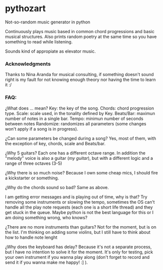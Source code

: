 # pythozart
Not-so-random music generator in python

Continuously plays music based in common chord progressions and basic musical structures.
Also prints random poetry at the same time so you have something to read while listening.

Sounds kind of appropiate as elevator music.


### Acknowledgments
Thanks to Nina Aranda for musical consulting, if something doesn't sound right is my fault for not knowing enough theory nor having the time to learn it :/


### FAQ:
¿What does ... mean?
Key: the key of the song.
Chords: chord progression type.
Scale: scale used, in the tonality defined by Key.
Beats/Bar: maximun number of notes in a single bar.
Tempo: minimun number of seconds between notes
Randomize: randomizes all parameters (some changes won't apply if a song is in progress).

¿Can some parameters be changed during a song?
Yes, most of them, with the exception of key, chords, scale and Beats/bar.

¿Why 5 guitars?
Each one has a different octave range. In addition the "melody" voice is also a guitar (_my guitar_), but with a different logic and a range of three octaves (3-5)

¿Why there is so much noise?
Because I own some cheap mics, I should fire a kickstarter or something.

¿Why do the chords sound so bad?
Same as above.

I am getting error messages and is playing out of time, why is that?
Try removing some instruments or slowing the tempo, sometimes the OS can't handle all the play note requests (each one is a short life thread) and they get stuck in the queue. Maybe python is not the best language for this or I am doing something wrong, who knows?

¿There are no more instruments than guitars?
Not for the moment, but is on the list. I'm thinking on adding some violins, but I still have to think about how to handle note lenght

¿Why does the keyboard has delay? 
Because it's not a separate process, but I have no intention to solve it for the moment. It's only for testing, pick your own instrument if you wanna play along (don't forget to record and send it if you wanna make me happy! :] ).

